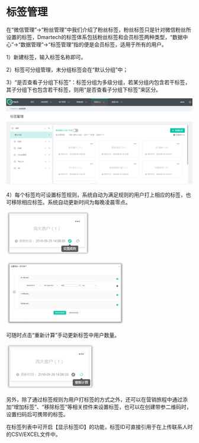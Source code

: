 # 标签管理

在“微信管理”-&gt;“粉丝管理”中我们介绍了粉丝标签，粉丝标签只是针对微信粉丝所设置的标签，Dmartech的标签体系包括粉丝标签和会员标签两种类型，“数据中心”-&gt;“数据管理”-&gt;“标签管理”指的便是会员标签，适用于所有的用户。 

1）新建标签，输入标签名称即可。 

2）标签可分组管理，未分组标签会在“默认分组”中；

 3）“是否查看子分组下标签”：标签分组为多级分组，若某分组内包含若干标签，其子分组下也包含若干标签，则用“是否查看子分组下标签”来区分。

![](../../.gitbook/assets/image%20%28237%29.png)

4）每个标签均可设置标签规则，系统自动为满足规则的用户打上相应的标签，也可移除相应标签。系统自动更新时间为每晚凌晨零点。

![](../../.gitbook/assets/image%20%28317%29.png)

![](../../.gitbook/assets/image.png)

可随时点击“重新计算”手动更新标签中用户数量。

![](../../.gitbook/assets/image%20%28303%29.png)

另外，除了通过标签规则为用户打标签的方式之外，还可以在营销旅程中通过添加“增加标签”、“移除标签”等相关控件来设置标签，也可以在创建带参二维码时，设置扫码后可携带的标签。

在标签列表中可开启【显示标签ID】的功能，标签ID可直接引用于在上传联系人时的CSV/EXCEL文件中。

